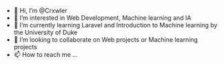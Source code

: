 - 👋 Hi, I’m @Crxwler
- 👀 I’m interested in Web Development, Machine learning and IA
- 🌱 I’m currently learning Laravel and Introduction to Machine learning by the University of Duke
- 💞️ I’m looking to collaborate on Web projects or Machine learning projects
- 📫 How to reach me ...

<!---
Crxwler/Crxwler is a ✨ special ✨ repository because its `README.md` (this file) appears on your GitHub profile.
You can click the Preview link to take a look at your changes.
--->
